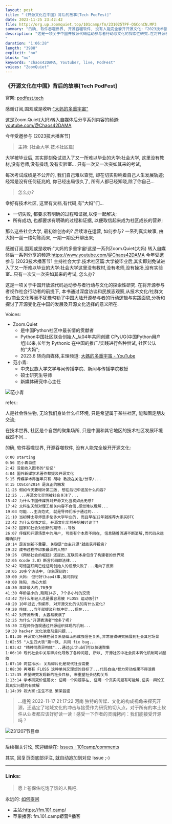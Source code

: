 ```yaml
---
layout: post
title: "《开源文化在中国》背后的故事[Tech PodFest]"
date: 2023-11-25 23:42:42 
file: http://org.up.zoomquiet.top/101camp/fm/231025TPF-OSConCN.MP3
summary: "的确, 软件吞噬世界, 开源吞噬软件, 没有人能完全躲开开源文化:「2023技术播客节」放送作品"
description: "这是一项关于中国开放源代码运动参与者行动与文化的探索性研究.在将开源参与者视作社会行动者的前提下,本书通过深度访谈和民族志观察,从技术文化/社群文化/商业文化等毫不犹豫勾勒了中国大陆开源参与者的行动逻辑与实践面貌,分析和探讨了开源变化在中国的发展及开源文化选择的意义所在.
"
duration: "1:06:28" 
length: "3988"
explicit: "no" 
block: "no" 
keywords: "chaos42DAMA, Youtuber, live, PodFest"
voices: "ZoomQuiet"
---
```


### 《开源文化在中国》背后的故事[Tech PodFest]
官网: [podfest.tech](https://podfest.tech/zh-CN)


感谢订阅,围观或是收听:["大妈的多重宇宙"](https://www.youtube.com/@Chaos42DAMA)

这是Zoom.Quiet(大妈)转入自媒体后分享系列内容的频道: [youtube.com/@Chaos42DAMA](https://www.youtube.com/@Chaos42DAMA)


今年受邀参与 [2023技术播客节]

> 主持: [社会大学.技术社区篇]

大学被毕业后, 其实即刻免试进入了又一所难以毕业的大学:社会大学,
这里没有教材,没有老师,没有操场,没有实验室…
只有一次又一次突如其来的考试, 

每次考试成绩是不公开的, 我们自己难以查觉, 却在切实影响着自己人生发展轨迹;
经常是没有任何征兆的, 你已经出局很久了, 所有人都已经知晓,除了你自己…

> 怎么办?

幸好有技术社区, 这里有文档,有代码,有"大妈"们… 

- 一切失败, 都要求有明确的过程和证据,以便一起解决;
- 所有成功, 也都要求有明确的过程和证据, 以便取信起来成为社区成长的营养;

那么这些社会大学, 最初谁创办的? 后续谁在运营, 如何参与?
一系列真实故事, 由大妈一丝一缕勾陈而来, 一期一期公开聊出来;

感谢订阅,围观或是收听:"大妈的多重宇宙!这是一系列Zoom.Quiet(大妈) 转入自媒体后一系列分享的频道:https://www.youtube.com/@Chaos42DAMA
今年受邀参与 [2023技术播客节1
主持社会大学.技术社区篇:大学被毕业后,其实即刻免试进入了又一所难以毕业的大学:社会大学这里没有教材,没有老师,没有操场,没有实验室...只有一次又一次突如其来的考试,
怎么办?


这是一项关于中国开放源代码运动参与者行动与文化的探索性研究.
在将开源参与者视作社会行动者的前提下,
本书通过深度访谈和民族志观察,从技术文化/社群文化/商业文化等毫不犹豫勾勒了中国大陆开源参与者的行动逻辑与实践面貌,分析和探讨了开源变化在中国的发展及开源文化选择的意义所在.


Voices:

- Zoom.Quiet
    + 是中国Python社区中最长情的贡献者
    + Python中国社区联合创始人,从04年共同创建 CPyUG(中国Python用户组)以来,长年为 Pythonic 在中国的推广/实践进行各种尝试, 社区公认的"大妈";
    + 2023.6 转向自媒体,主理频道: [大媽的多重宇宙 - YouTube](https://www.youtube.com/@Chaos42DAMA)
- 范小青:
    + 中央民族大学文学与闻传播学院、新闻与传播学院教授
    + 硕士研究生导师
    + 新媒体研究中心主任


![范小青](https://ipic.zoomquiet.top/2023-12-06-vlog-chaos42-livintalks.037.jpeg)


refer.:

人是社会性生物, 无论我们身处什么样环境,
只是希望属于某些社区, 能和固定朋友交流;

在技术世界, 社区是个自然的聚集场所,
只是中国和其它地区的技术社区发展环境截然不同...

的确, 软件吞噬世界, 开源吞噬软件, 没有人能完全躲开开源文化:

```
0:00 starting
0:56 范小青自述
2:42 没能收入图书的"后记"
4:04 国外新媒学术著作都提及开源文化
5:15 传媒学术界当年只有 胡咏 教授在关注/分享/...
8:15 COSCon2014 是真正的触发
11:25 假如今天要增补第二版, 想在后记中追加什么内容?
12:25 ...开源文化突然被社会关注了...
15:42 为什么中国传媒界对开源文化当初如此无感?
17:42 文科生天然对理工相关内容不自信,感觉难以理解...
19:03 可能...主流范式, 就是导师们乐于通过的...
21:10 当初博士导师是多伦多大学毕业的, 而且早在12年就推荐大家买BTC
23:42 为什么疫情之后, 开源文化突然开始被讨论了?
24:32 国家和社会对创新的期待...导致
26:07 传媒和开源场景中的用户, 可能有个本质不同在, 信息随着流通不断消解,而代码永远精确执行
28:14 是否创新不重要, 关键是"自主开源"就能获得投资?
29:22 成书过程中印象最深的人物?
30:26 《网络社会的崛起》还提出,互联网本身包含了构建者的世界观
32:05 《code 2.0》断言代码即法律...
32:42 可惜互联网已经证明创始人的设想失败了...走向了反面
38:05 20多个访谈中, 印象深刻的:
39:00 大妈: 但行好(hao4)事,莫问前程
40:00 陈阳, 热心大姐
40:30 年龄最大的,70多岁
41:30 年龄最小的,刚刚14岁, 7个多小时的交流
43:42 为什么年轻人总是很容易被 FLOSS 运动吸引?
48:20 10年过去,传媒界, 对开源文化的认知有什么变化?
49:20 佟辉...当年就提及利益冲突...现在...
51:42 对开源热情, 太容易表演了
52:25 为什么"开源表演者"增多了呢?
55:30 工程师价值观通过开源组织体现的机制...
59:30 hacker 文化浓度剂量问题...
1:01:30 开源文化特殊在弱关系基础上形成强信任关系,非常值得研究拓展到社会其它场景
1:02:55 "人生四大铁"第一铁, 共同 fix bug...
1:03:42 "精神同质异构体"...通过github们可以快速聚集
1:06:10 现代社会中关系碎片化导致了各种问题, 所以, 开源社区中社会资本转化机制可以起效
1:07:10 两盆冷水: 关系碎片化是现代社会需要
1:08:30 再难有 FLOSS 这种单纯又理想的目标了...代码自由/智力劳动成果不得浪费
1:12:35 希望研究发现新的社会目标, 来重塑社会结构关系
1:13:14 学术研究价值层次: 证明一个问题存在, 证明一个真实问题有可能解.证实一舆论工具真实问题的有效解
1:14:39 祝大家:生生不息 繁荣昌盛
```


> ...适兕  2022-11-17 21:17:22 河南
独特的传媒、文化的构成视角来探究开源，还选定了地域文化的冲击与接受作为研究的切入点，对于所有的本土软件从业者都应该好好读一读！感受一下作者的灵魂拷问：我们能接受开源吗？





![231207节目单](https://ipic.zoomquiet.top/2023-12-06-TPFest231207.jpg)

-------------


后续相关讨论, 欢迎继续在:
[Issues · 101camp/comments](https://github.com/101camp/comments/issues)


其实, 回复页面底部评注, 就自动追加到对应 Issue ;-)

-------------
### Links: 
> 愿上苍保佑吃饱了饭的人民吧.


永远的: [如何提问](https://gitlab.com/101camp/2py/tasks/wikis/HandBooks/Hb4Ask)

- 主站:https://fm.101.camp/
- 苹果播客: fm.101.camp蟒营®播客







